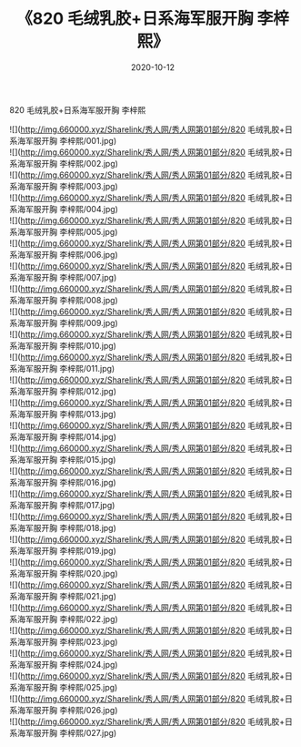 ﻿---
layout: post
title:  《820 毛绒乳胶+日系海军服开胸 李梓熙》
date:   2020-10-12
img: http://img.660000.xyz/Sharelink/秀人网/秀人网第01部分/820 毛绒乳胶+日系海军服开胸 李梓熙/000.jpg
categories: [美女, 清纯, 唯美]
---

820 毛绒乳胶+日系海军服开胸 李梓熙

  ![](http://img.660000.xyz/Sharelink/秀人网/秀人网第01部分/820 毛绒乳胶+日系海军服开胸 李梓熙/001.jpg) <br> ![](http://img.660000.xyz/Sharelink/秀人网/秀人网第01部分/820 毛绒乳胶+日系海军服开胸 李梓熙/002.jpg) <br> ![](http://img.660000.xyz/Sharelink/秀人网/秀人网第01部分/820 毛绒乳胶+日系海军服开胸 李梓熙/003.jpg) <br> ![](http://img.660000.xyz/Sharelink/秀人网/秀人网第01部分/820 毛绒乳胶+日系海军服开胸 李梓熙/004.jpg) <br> ![](http://img.660000.xyz/Sharelink/秀人网/秀人网第01部分/820 毛绒乳胶+日系海军服开胸 李梓熙/005.jpg) <br> ![](http://img.660000.xyz/Sharelink/秀人网/秀人网第01部分/820 毛绒乳胶+日系海军服开胸 李梓熙/006.jpg) <br> ![](http://img.660000.xyz/Sharelink/秀人网/秀人网第01部分/820 毛绒乳胶+日系海军服开胸 李梓熙/007.jpg) <br> ![](http://img.660000.xyz/Sharelink/秀人网/秀人网第01部分/820 毛绒乳胶+日系海军服开胸 李梓熙/008.jpg) <br> ![](http://img.660000.xyz/Sharelink/秀人网/秀人网第01部分/820 毛绒乳胶+日系海军服开胸 李梓熙/009.jpg) <br> ![](http://img.660000.xyz/Sharelink/秀人网/秀人网第01部分/820 毛绒乳胶+日系海军服开胸 李梓熙/010.jpg) <br> ![](http://img.660000.xyz/Sharelink/秀人网/秀人网第01部分/820 毛绒乳胶+日系海军服开胸 李梓熙/011.jpg) <br> ![](http://img.660000.xyz/Sharelink/秀人网/秀人网第01部分/820 毛绒乳胶+日系海军服开胸 李梓熙/012.jpg) <br> ![](http://img.660000.xyz/Sharelink/秀人网/秀人网第01部分/820 毛绒乳胶+日系海军服开胸 李梓熙/013.jpg) <br> ![](http://img.660000.xyz/Sharelink/秀人网/秀人网第01部分/820 毛绒乳胶+日系海军服开胸 李梓熙/014.jpg) <br> ![](http://img.660000.xyz/Sharelink/秀人网/秀人网第01部分/820 毛绒乳胶+日系海军服开胸 李梓熙/015.jpg) <br> ![](http://img.660000.xyz/Sharelink/秀人网/秀人网第01部分/820 毛绒乳胶+日系海军服开胸 李梓熙/016.jpg) <br> ![](http://img.660000.xyz/Sharelink/秀人网/秀人网第01部分/820 毛绒乳胶+日系海军服开胸 李梓熙/017.jpg) <br> ![](http://img.660000.xyz/Sharelink/秀人网/秀人网第01部分/820 毛绒乳胶+日系海军服开胸 李梓熙/018.jpg) <br> ![](http://img.660000.xyz/Sharelink/秀人网/秀人网第01部分/820 毛绒乳胶+日系海军服开胸 李梓熙/019.jpg) <br> ![](http://img.660000.xyz/Sharelink/秀人网/秀人网第01部分/820 毛绒乳胶+日系海军服开胸 李梓熙/020.jpg) <br> ![](http://img.660000.xyz/Sharelink/秀人网/秀人网第01部分/820 毛绒乳胶+日系海军服开胸 李梓熙/021.jpg) <br> ![](http://img.660000.xyz/Sharelink/秀人网/秀人网第01部分/820 毛绒乳胶+日系海军服开胸 李梓熙/022.jpg) <br> ![](http://img.660000.xyz/Sharelink/秀人网/秀人网第01部分/820 毛绒乳胶+日系海军服开胸 李梓熙/023.jpg) <br> ![](http://img.660000.xyz/Sharelink/秀人网/秀人网第01部分/820 毛绒乳胶+日系海军服开胸 李梓熙/024.jpg) <br> ![](http://img.660000.xyz/Sharelink/秀人网/秀人网第01部分/820 毛绒乳胶+日系海军服开胸 李梓熙/025.jpg) <br> ![](http://img.660000.xyz/Sharelink/秀人网/秀人网第01部分/820 毛绒乳胶+日系海军服开胸 李梓熙/026.jpg) <br> ![](http://img.660000.xyz/Sharelink/秀人网/秀人网第01部分/820 毛绒乳胶+日系海军服开胸 李梓熙/027.jpg) <br>